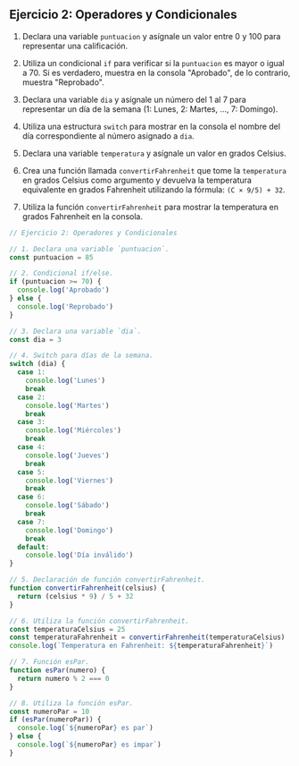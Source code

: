 ## Ejercicio 2: Operadores y Condicionales

1. Declara una variable `puntuacion` y asígnale un valor entre 0 y 100 para representar una calificación.

2. Utiliza un condicional `if` para verificar si la `puntuacion` es mayor o igual a 70. Si es verdadero, muestra en la consola "Aprobado", de lo contrario, muestra "Reprobado".

3. Declara una variable `dia` y asígnale un número del 1 al 7 para representar un día de la semana (1: Lunes, 2: Martes, ..., 7: Domingo).

4. Utiliza una estructura `switch` para mostrar en la consola el nombre del día correspondiente al número asignado a `dia`.

5. Declara una variable `temperatura` y asígnale un valor en grados Celsius.

6. Crea una función llamada `convertirFahrenheit` que tome la `temperatura` en grados Celsius como argumento y devuelva la temperatura equivalente en grados Fahrenheit utilizando la fórmula: `(C × 9/5) + 32`.

7. Utiliza la función `convertirFahrenheit` para mostrar la temperatura en grados Fahrenheit en la consola.

```javascript
// Ejercicio 2: Operadores y Condicionales

// 1. Declara una variable `puntuacion`.
const puntuacion = 85

// 2. Condicional if/else.
if (puntuacion >= 70) {
  console.log('Aprobado')
} else {
  console.log('Reprobado')
}

// 3. Declara una variable `dia`.
const dia = 3

// 4. Switch para días de la semana.
switch (dia) {
  case 1:
    console.log('Lunes')
    break
  case 2:
    console.log('Martes')
    break
  case 3:
    console.log('Miércoles')
    break
  case 4:
    console.log('Jueves')
    break
  case 5:
    console.log('Viernes')
    break
  case 6:
    console.log('Sábado')
    break
  case 7:
    console.log('Domingo')
    break
  default:
    console.log('Día inválido')
}

// 5. Declaración de función convertirFahrenheit.
function convertirFahrenheit(celsius) {
  return (celsius * 9) / 5 + 32
}

// 6. Utiliza la función convertirFahrenheit.
const temperaturaCelsius = 25
const temperaturaFahrenheit = convertirFahrenheit(temperaturaCelsius)
console.log(`Temperatura en Fahrenheit: ${temperaturaFahrenheit}`)

// 7. Función esPar.
function esPar(numero) {
  return numero % 2 === 0
}

// 8. Utiliza la función esPar.
const numeroPar = 10
if (esPar(numeroPar)) {
  console.log(`${numeroPar} es par`)
} else {
  console.log(`${numeroPar} es impar`)
}
```
